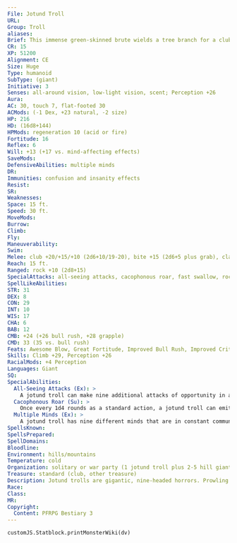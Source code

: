 ```yaml
---
File: Jotund Troll
URL: 
Group: Troll
aliases: 
Brief: This immense green-skinned brute wields a tree branch for a club and has nine heads, each filled with jutting teeth and tusks.
CR: 15
XP: 51200
Alignment: CE
Size: Huge
Type: humanoid
SubType: (giant)
Initiative: 3
Senses: all-around vision, low-light vision, scent; Perception +26
Aura: 
AC: 30, touch 7, flat-footed 30
ACMods: (-1 Dex, +23 natural, -2 size)
HP: 216
HD: (16d8+144)
HPMods: regeneration 10 (acid or fire)
Fortitude: 16
Reflex: 6
Will: +13 (+17 vs. mind-affecting effects)
SaveMods: 
DefensiveAbilities: multiple minds
DR: 
Immunities: confusion and insanity effects
Resist: 
SR: 
Weaknesses: 
Space: 15 ft.
Speed: 30 ft.
MoveMods: 
Burrow: 
Climb: 
Fly: 
Maneuverability: 
Swim: 
Melee: club +20/+15/+10 (2d6+10/19-20), bite +15 (2d6+5 plus grab), claw +15 (1d8+5 plus grab)
Reach: 15 ft.
Ranged: rock +10 (2d8+15)
SpecialAttacks: all-seeing attacks, cacophonous roar, fast swallow, rock throwing (120 ft.), swallow whole (4d6+15 bludgeoning, AC 21, 21 hp)
SpellLikeAbilities: 
STR: 31
DEX: 8
CON: 29
INT: 10
WIS: 17
CHA: 6
BAB: 12
CMB: +24 (+26 bull rush, +28 grapple)
CMD: 33 (35 vs. bull rush)
Feats: Awesome Blow, Great Fortitude, Improved Bull Rush, Improved Critical (club), Improved Initiative, Lightning Reflexes, Power Attack, Vital Strike
Skills: Climb +29, Perception +26
RacialMods: +4 Perception
Languages: Giant
SQ: 
SpecialAbilities:
  All-Seeing Attacks (Ex): >
    A jotund troll can make nine additional attacks of opportunity in a round, one for each head, although no more than a single attack for any given opportunity.
  Cacophonous Roar (Su): >
    Once every 1d4 rounds as a standard action, a jotund troll can emit a cacophonous roar from its nine heads. All creatures within a 60-foot spread of the troll must make a DC 20 Will save or become confused for 1d4 rounds. This is a mind-affecting effect. The save DC is Charisma-based and includes a +4 racial bonus.
  Multiple Minds (Ex): >
    A jotund troll has nine different minds that are in constant communication with each other. The resulting jumble of  tangled thoughts grants the troll a +4 racial bonus on all Will saving throws against mind-affecting effects. In addition, whenever a jotund troll must make a Will save, it can roll the saving throw twice and take the better of the two results.
SpellsKnown: 
SpellsPrepared: 
SpellDomains: 
Bloodline: 
Environment: hills/mountains
Temperature: cold
Organization: solitary or war party (1 jotund troll plus 2-5 hill giants or 3-12 ogres)
Treasure: standard (club, other treasure)
Description: Jotund trolls are gigantic, nine-headed horrors. Prowling frigid moors and marshes, these rapacious creatures have the same insatiable appetites of common trolls but require much more sustenance because of their excessive size. Jotund trolls stand 30 feet tall and weigh roughly 25,000 pounds. They can live for up to 100 years.  The jotund troll's nine heads each have their own brains and senses, but they share, after a fashion, the same mind. Despite this, a jotund troll's heads often argue and bicker, particularly over which head gets to eat. The fact that all nine maws lead to the same shared stomach makes little difference in such culinary disagreements.  Jotund trolls spawn with either their own kind or with other trolls. In the latter case, there is only a 5% chance the offspring will be a jotund troll. Apart from brief mating periods, jotund trolls are solitary, although some cull together bands of other giants into devastating war parties that can lay waste to entire regions.
Race: 
Class: 
MR: 
Copyright:
  Content: PFRPG Bestiary 3
---
```

```dataviewjs
customJS.Statblock.printMonsterWiki(dv)
```

